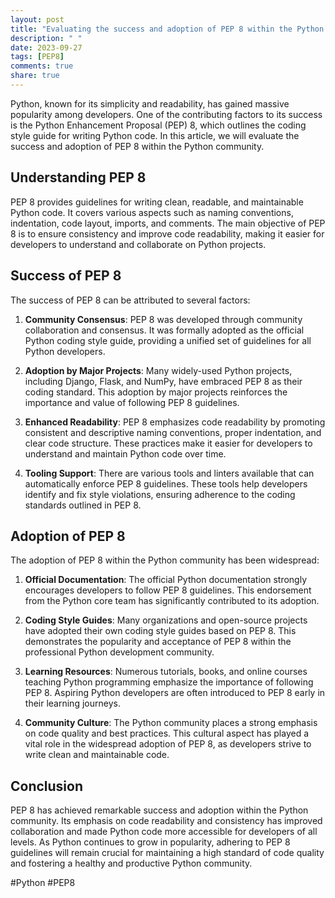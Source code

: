 ```yaml
---
layout: post
title: "Evaluating the success and adoption of PEP 8 within the Python community"
description: " "
date: 2023-09-27
tags: [PEP8]
comments: true
share: true
---
```


Python, known for its simplicity and readability, has gained massive popularity among developers. One of the contributing factors to its success is the Python Enhancement Proposal (PEP) 8, which outlines the coding style guide for writing Python code. In this article, we will evaluate the success and adoption of PEP 8 within the Python community.

## Understanding PEP 8

PEP 8 provides guidelines for writing clean, readable, and maintainable Python code. It covers various aspects such as naming conventions, indentation, code layout, imports, and comments. The main objective of PEP 8 is to ensure consistency and improve code readability, making it easier for developers to understand and collaborate on Python projects.

## Success of PEP 8

The success of PEP 8 can be attributed to several factors:

1. **Community Consensus**: PEP 8 was developed through community collaboration and consensus. It was formally adopted as the official Python coding style guide, providing a unified set of guidelines for all Python developers.

2. **Adoption by Major Projects**: Many widely-used Python projects, including Django, Flask, and NumPy, have embraced PEP 8 as their coding standard. This adoption by major projects reinforces the importance and value of following PEP 8 guidelines.

3. **Enhanced Readability**: PEP 8 emphasizes code readability by promoting consistent and descriptive naming conventions, proper indentation, and clear code structure. These practices make it easier for developers to understand and maintain Python code over time.

4. **Tooling Support**: There are various tools and linters available that can automatically enforce PEP 8 guidelines. These tools help developers identify and fix style violations, ensuring adherence to the coding standards outlined in PEP 8.

## Adoption of PEP 8

The adoption of PEP 8 within the Python community has been widespread:

1. **Official Documentation**: The official Python documentation strongly encourages developers to follow PEP 8 guidelines. This endorsement from the Python core team has significantly contributed to its adoption.

2. **Coding Style Guides**: Many organizations and open-source projects have adopted their own coding style guides based on PEP 8. This demonstrates the popularity and acceptance of PEP 8 within the professional Python development community.

3. **Learning Resources**: Numerous tutorials, books, and online courses teaching Python programming emphasize the importance of following PEP 8. Aspiring Python developers are often introduced to PEP 8 early in their learning journeys.

4. **Community Culture**: The Python community places a strong emphasis on code quality and best practices. This cultural aspect has played a vital role in the widespread adoption of PEP 8, as developers strive to write clean and maintainable code.

## Conclusion

PEP 8 has achieved remarkable success and adoption within the Python community. Its emphasis on code readability and consistency has improved collaboration and made Python code more accessible for developers of all levels. As Python continues to grow in popularity, adhering to PEP 8 guidelines will remain crucial for maintaining a high standard of code quality and fostering a healthy and productive Python community.

\#Python #PEP8